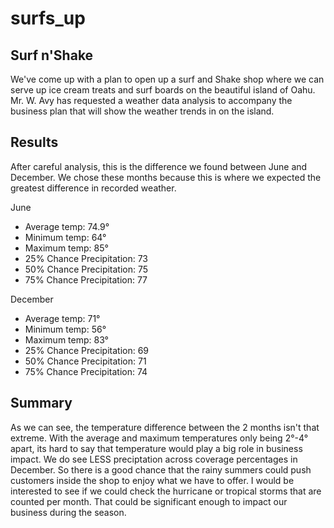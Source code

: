 # surfs_up

## Surf n'Shake
We've come up with a plan to open up a surf and Shake shop where we can serve up ice cream treats and surf boards on the beautiful island of Oahu. Mr. W. Avy has requested a weather data analysis to accompany the business plan that will show the weather trends in on the island.

## Results
After careful analysis, this is the difference we found between June and December. We chose these months because this is where we expected the greatest difference in recorded weather.

June
- Average temp: 74.9°
- Minimum temp: 64°
- Maximum temp: 85°
- 25% Chance Precipitation: 73
- 50% Chance Precipitation: 75
- 75% Chance Precipitation: 77

December
- Average temp: 71°
- Minimum temp: 56°
- Maximum temp: 83°
- 25% Chance Precipitation: 69
- 50% Chance Precipitation: 71
- 75% Chance Precipitation: 74

## Summary
As we can see, the temperature difference between the 2 months isn't that extreme. With the average and maximum temperatures only being 2°-4° apart, its hard to say that temperature would play a big role in business impact. We do see LESS preciptation across coverage percentages in December. So there is a good chance that the rainy summers could push customers inside the shop to enjoy what we have to offer. I would be interested to see if we could check the hurricane or tropical storms that are counted per month. That could be significant enough to impact our business during the season.
